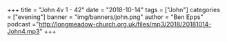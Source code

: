 +++
title = "John 4v 1 - 42"
date = "2018-10-14"
tags = ["John"]
categories = ["evening"]
banner = "img/banners/john.png"
author = "Ben Epps"
podcast ="http://longmeadow-church.org.uk/files/mp3/2018/20181014-John4.mp3"
+++
